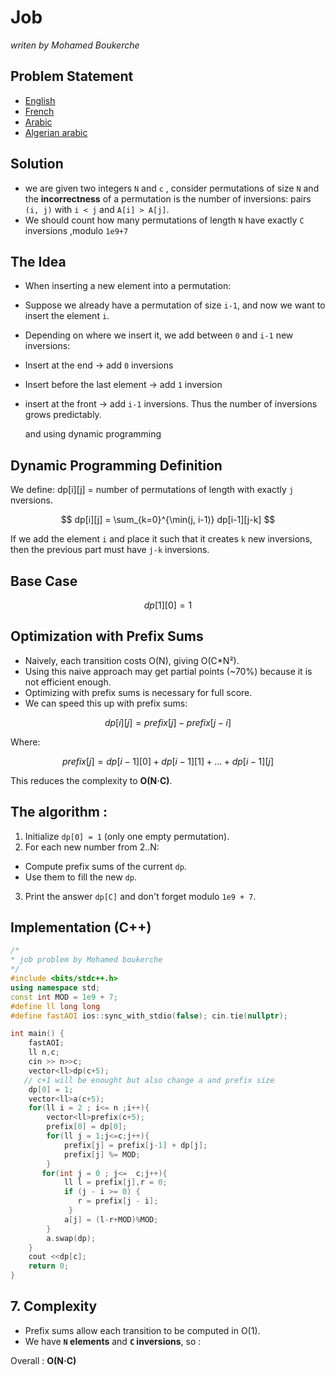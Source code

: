 # Job 
<em>writen by Mohamed Boukerche</em>

## Problem Statement
- [English](statements/job_en.pdf)
- [French](statements/job.fr.pdf)
- [Arabic](statements/job.ar.pdf)
- [Algerian arabic](statements/job_dz.pdf)

## Solution
- we are given two integers `N`  and `c` ,  consider permutations of size `N` and  the **incorrectness** of a permutation is the number of inversions: pairs `(i, j)` with `i < j` and `A[i] > A[j]`.
- We should count how many permutations of length `N` have exactly `C` inversions ,modulo  `1e9+7`
## The Idea 
- When inserting a new element into a permutation:  
- Suppose we already have a permutation of size `i-1`, and now we want to insert the element `i`.  
-  Depending on where we insert it, we add between `0` and `i-1` new inversions:
  - Insert at the end → add `0` inversions 
  - Insert before the last element → add `1` inversion 
  - insert at the front → add `i-1` inversions. 
    Thus the number of inversions grows predictably.
    
    and using dynamic programming
##  Dynamic Programming Definition
We define:
dp[i][j] = number of permutations of length with exactly `j` nversions.

$$
dp[i][j] = \sum_{k=0}^{\min(j, i-1)} dp[i-1][j-k]
$$

 If we add the element `i` and place it such that it creates `k` new inversions, then the previous part must have `j-k` inversions.
 
## Base Case

$$dp[1][0] = 1$$


## Optimization with Prefix Sums
- Naively, each transition costs O(N), giving O(C*N²).
- Using this naive approach may get partial points (~70%) because it is not efficient enough.
-  Optimizing with prefix sums is necessary for full score.
- We can speed this up with prefix sums:


$$dp[i][j] = prefix[j] - prefix[j-i]$$

Where:

$$prefix[j] = dp[i-1][0] + dp[i-1][1] + ... + dp[i-1][j]$$

This reduces the complexity to **O(N·C)**.

## The algorithm :
1. Initialize `dp[0] = 1` (only one empty permutation).
2.  For each new number from 2..N:
   - Compute prefix sums of the current `dp`.
   - Use them to fill the new `dp`.
3. Print the answer `dp[C]` and don't forget modulo `1e9 + 7`.

## Implementation (C++)
```cpp
/*
* job problem by Mohamed boukerche 
*/
#include <bits/stdc++.h>
using namespace std;
const int MOD = 1e9 + 7;
#define ll long long
#define fastAOI ios::sync_with_stdio(false); cin.tie(nullptr);

int main() {
    fastAOI;
    ll n,c;
    cin >> n>>c;
    vector<ll>dp(c+5);
   // c+1 will be enought but also change a and prefix size 
    dp[0] = 1;
    vector<ll>a(c+5);
    for(ll i = 2 ; i<= n ;i++){
        vector<ll>prefix(c+5);
        prefix[0] = dp[0];
        for(ll j = 1;j<=c;j++){
            prefix[j] = prefix[j-1] + dp[j];
            prefix[j] %= MOD;
        }
       for(int j = 0 ; j<=  c;j++){
            ll l = prefix[j],r = 0;
            if (j - i >= 0) {
               r = prefix[j - i];
             }
            a[j] = (l-r+MOD)%MOD;
        }
        a.swap(dp); 
    }
    cout <<dp[c];
    return 0;
}
```
## 7. Complexity
- Prefix sums allow each transition to be computed in O(1).
- We have **`N` elements** and **`C` inversions**, so :

 Overall :  **O(N·C)**

